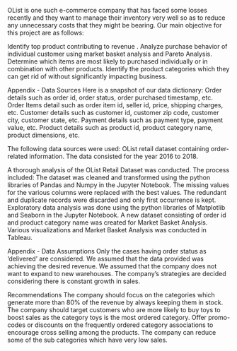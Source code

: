 OList is one such e-commerce company that has faced some losses recently and they want to manage their inventory very well so as to reduce any unnecessary costs that they might be bearing. Our main objective for this project are as follows:

 Identify top product contributing to revenue .
 Analyze purchase behavior of individual customer using market basket analysis and Pareto Analysis.
Determine which items are most likely to purchased individually or in combination with other products.
 Identify the product categories which they can get rid of without significantly impacting business.	

Appendix - Data Sources
Here is a snapshot of our data dictionary:
Order details such as order id, order status, order purchased timestamp, etc.
Order Items detail such as order item id, seller id, price, shipping charges, etc.
Customer details such as customer id, customer zip code, customer city, customer state, etc.
Payment details such as payment type, payment value, etc.
Product details such as product id, product category name, product dimensions, etc.

The following data sources were used:
OList retail dataset containing order-related information.
The data consisted for the year 2016 to 2018.

A thorough analysis of the OList Retail Dataset was conducted. The process included:
The dataset was cleaned and transformed using the python libraries of Pandas and Numpy in the Jupyter Notebook.
The missing values for the various columns were replaced with the best values.
The redundant and duplicate records were discarded and only first occurrence is kept.
Exploratory data analysis was done using the python libraries of Matplotlib and Seaborn in the Jupyter Notebook.
A new dataset consisting of order id and product category name was created for Market Basket Analysis.
Various visualizations and Market Basket Analysis was conducted in Tableau.

Appendix - Data Assumptions
Only the cases having order status as ‘delivered’ are considered.
We assumed that the data provided was achieving the desired revenue.
We assumed that the company does not want to expand to new warehouses.
The company’s strategies are decided considering there is constant growth in sales.

Recommendations
The company should focus on the categories which generate more than 80% of the revenue by always keeping them in stock.
The company should target customers who are more likely to buy toys to boost sales as the category toys is the most ordered category.
Offer promo-codes or discounts on the frequently ordered category associations to encourage cross selling among the products.
The company can reduce some of the sub categories which have very low sales.


